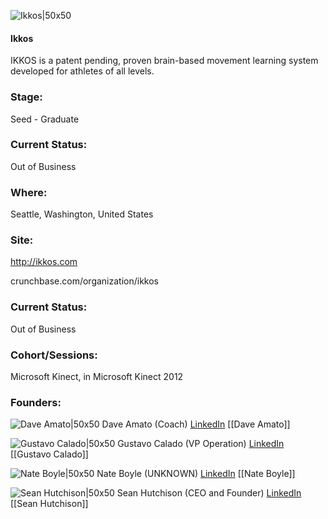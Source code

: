

![Ikkos|50x50](https://s3.amazonaws.com/photos.angel.co/startups/i/172274-1a06284ab12f3af9eb7c001e60027fab-medium_jpg.jpg?buster=1361480003)

#### Ikkos
IKKOS is a patent pending, proven brain-based movement learning system developed for athletes of all levels.

### Stage: 
Seed - Graduate 

### Current Status: 
Out of Business

### Where:
Seattle, Washington, United States

### Site:
http://ikkos.com



crunchbase.com/organization/ikkos

### Current Status: 
Out of Business

### Cohort/Sessions: 
Microsoft Kinect, in Microsoft Kinect 2012

### Founders: 

![Dave Amato|50x50](http://gravatar.com/avatar/6ac37df7f0a7ec0a04c5385bb7fe0d61.png?s=150&d=identicon) Dave Amato (Coach) [LinkedIn](https://) [[Dave Amato]]

![Gustavo Calado|50x50](http://gravatar.com/avatar/5a7ec627d2c2f9b56248facbfd46ac5c.png?s=150&d=identicon) Gustavo Calado (VP Operation) [LinkedIn](https://linkedin.com/in/gustavo-marinho-calado-4a36a15a) [[Gustavo Calado]]

![Nate Boyle|50x50](https://s3.amazonaws.com/photos.angel.co/users/253634-medium_jpg?1361844443) Nate Boyle (UNKNOWN) [LinkedIn](https://linkedin.com/pub/nate-boyle) [[Nate Boyle]]

![Sean Hutchison|50x50](https://s3.amazonaws.com/photos.angel.co/users/250710-medium_jpg?1361479425) Sean Hutchison (CEO and Founder) [LinkedIn](https://linkedin.com/in/seanhutchison) [[Sean Hutchison]]


